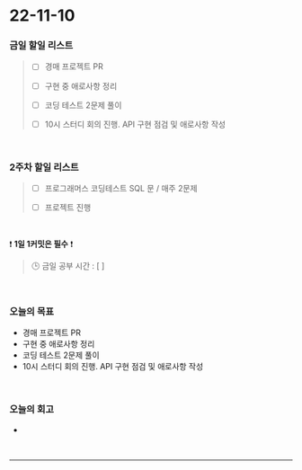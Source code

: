 # 22-11-10

### 금일 할일 리스트
> - [ ]  경매 프로젝트 PR
>
> - [ ]  구현 중 애로사항 정리
> 
> - [ ]  코딩 테스트 2문제 풀이 
>
> - [ ]  10시 스터디 회의 진행. API 구현 점검 및 애로사항 작성

<br/>

### 2주차 할일 리스트  

> - [ ]  프로그래머스 코딩테스트 SQL 문 / 매주 2문제  
>
> - [ ]  프로젝트 진행

<br/>

❗ **1일 1커밋은 필수** ❗
> 🕒 금일 공부 시간 : [  ]
  
<br/>

### 오늘의 목표
- 경매 프로젝트 PR
- 구현 중 애로사항 정리
- 코딩 테스트 2문제 풀이
- 10시 스터디 회의 진행. API 구현 점검 및 애로사항 작성

<br>

### 오늘의 회고
- 

<br/>

------------  